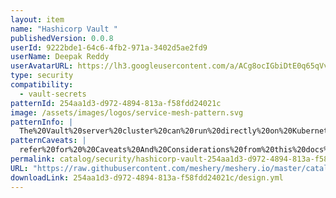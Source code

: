 ```yaml
---
layout: item
name: "Hashicorp Vault "
publishedVersion: 0.0.8
userId: 9222bde1-64c6-4fb2-971a-3402d5ae2fd9
userName: Deepak Reddy
userAvatarURL: https://lh3.googleusercontent.com/a/ACg8ocIGbiDtE0q65qVvAUdzHw8Qky81rM0kSAknIqbgysfDCw=s96-c
type: security
compatibility:
  - vault-secrets
patternId: 254aa1d3-d972-4894-813a-f58fdd24021c
image: /assets/images/logos/service-mesh-pattern.svg
patternInfo: |
  The%20Vault%20server%20cluster%20can%20run%20directly%20on%20Kubernetes.%20This%20can%20be%20used%20by%20applications%20running%20within%20Kubernetes%20as%20well%20as%20external%20to%20Kubernetes%2C%20as%20long%20as%20they%20can%20communicate%20to%20the%20server%20via%20the%20network.%0A%0AAccessing%20and%20Storing%20Secrets%3A%20Applications%20using%20the%20Vault%20service%20running%20in%20Kubernetes%20can%20access%20and%20store%20secrets%20from%20Vault%20using%20a%20number%20of%20different%20secret%20engines%20and%20authentication%20methods.%0A%0ARunning%20a%20Highly%20Available%20Vault%20Service%3A%20By%20using%20pod%20affinities%2C%20highly%20available%20backend%20storage%20(such%20as%20Consul)%20and%20auto-unseal%2C%20Vault%20can%20become%20a%20highly%20available%20service%20in%20Kubernetes.%0A%0AEncryption%20as%20a%20Service%3A%20Applications%20using%20the%20Vault%20service%20running%20in%20Kubernetes%20can%20leverage%20the%20Transit%20secret%20engine%20as%20%22encryption%20as%20a%20service%22.%20This%20allows%20applications%20to%20offload%20encryption%20needs%20to%20Vault%20before%20storing%20data%20at%20rest.%0A%0AAudit%20Logs%20for%20Vault%3A%20Operators%20can%20choose%20to%20attach%20a%20persistent%20volume%20to%20the%20Vault%20cluster%20which%20can%20be%20used%20to%20store%20audit%20logs.%0A%0AAnd%20more!%20Vault%20can%20run%20directly%20on%20Kubernetes%2C%20so%20in%20addition%20to%20the%20native%20integrations%20provided%20by%20Vault%20itself%2C%20any%20other%20tool%20built%20for%20Kubernetes%20can%20choose%20to%20leverage%20Vault.
patternCaveats: |
  refer%20for%20%20Caveats%20And%20Considerations%20from%20this%20docs%20https%3A%2F%2Fdeveloper.hashicorp.com%2Fvault%2Fdocs%2Fplatform%2Fk8s
permalink: catalog/security/hashicorp-vault-254aa1d3-d972-4894-813a-f58fdd24021c.html
URL: "https://raw.githubusercontent.com/meshery/meshery.io/master/catalog/254aa1d3-d972-4894-813a-f58fdd24021c/0.0.8/design.yml"
downloadLink: 254aa1d3-d972-4894-813a-f58fdd24021c/design.yml
---
```

